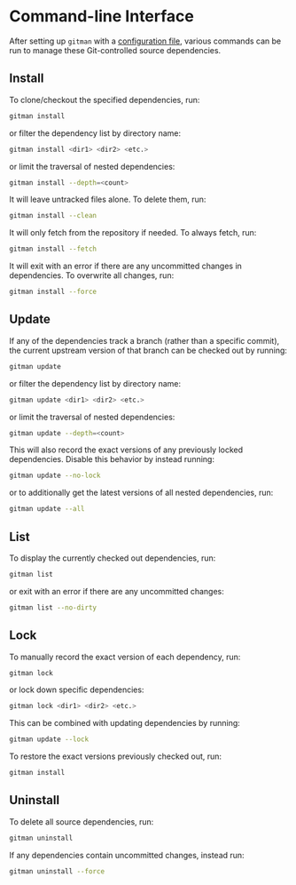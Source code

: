 # Command-line Interface

After setting up `gitman` with a [configuration file](../index.md#setup), various commands can be run to manage these Git-controlled source dependencies.

## Install

To clone/checkout the specified dependencies, run:

```sh
gitman install
```

or filter the dependency list by directory name:

```sh
gitman install <dir1> <dir2> <etc.>
```

or limit the traversal of nested dependencies:

```sh
gitman install --depth=<count>
```

It will leave untracked files alone. To delete them, run:

```sh
gitman install --clean
```

It will only fetch from the repository if needed. To always fetch, run:

```sh
gitman install --fetch
```

It will exit with an error if there are any uncommitted changes in dependencies. To overwrite all changes, run:

```sh
gitman install --force
```

## Update

If any of the dependencies track a branch (rather than a specific commit), the current upstream version of that branch can be checked out by running:

```sh
gitman update
```

or filter the dependency list by directory name:

```sh
gitman update <dir1> <dir2> <etc.>
```

or limit the traversal of nested dependencies:

```sh
gitman update --depth=<count>
```

This will also record the exact versions of any previously locked dependencies. Disable this behavior by instead running:

```sh
gitman update --no-lock
```

or to additionally get the latest versions of all nested dependencies, run:

```sh
gitman update --all
```

## List

To display the currently checked out dependencies, run:

```sh
gitman list
```

or exit with an error if there are any uncommitted changes:

```sh
gitman list --no-dirty
```

## Lock

To manually record the exact version of each dependency, run:

```sh
gitman lock
```

or lock down specific dependencies:

```sh
gitman lock <dir1> <dir2> <etc.>
```

This can be combined with updating dependencies by running:

```sh
gitman update --lock
```

To restore the exact versions previously checked out, run:

```sh
gitman install
```

## Uninstall

To delete all source dependencies, run:

```sh
gitman uninstall
```

If any dependencies contain uncommitted changes, instead run:

```sh
gitman uninstall --force
```
